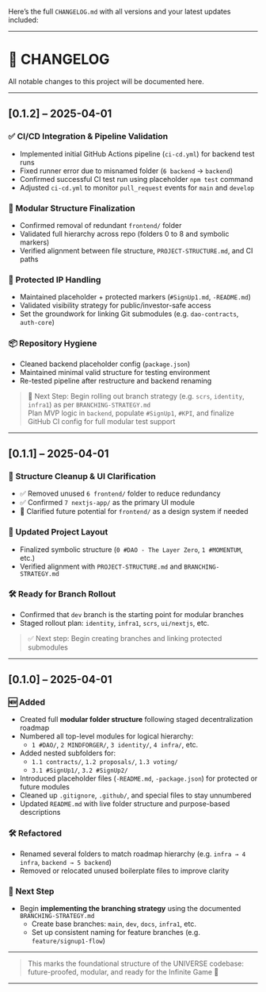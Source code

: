 Here’s the full `CHANGELOG.md` with all versions and your latest updates included:

---

# 📜 CHANGELOG  
All notable changes to this project will be documented here.

---

## [0.1.2] – 2025-04-01

### ✅ CI/CD Integration & Pipeline Validation  
- Implemented initial GitHub Actions pipeline (`ci-cd.yml`) for backend test runs  
- Fixed runner error due to misnamed folder (`6 backend` → `backend`)  
- Confirmed successful CI test run using placeholder `npm test` command  
- Adjusted `ci-cd.yml` to monitor `pull_request` events for `main` and `develop`

### 📁 Modular Structure Finalization  
- Confirmed removal of redundant `frontend/` folder  
- Validated full hierarchy across repo (folders 0 to 8 and symbolic markers)  
- Verified alignment between file structure, `PROJECT-STRUCTURE.md`, and CI paths

### 🔐 Protected IP Handling  
- Maintained placeholder + protected markers (`#SignUp1.md`, `-README.md`)  
- Validated visibility strategy for public/investor-safe access  
- Set the groundwork for linking Git submodules (e.g. `dao-contracts`, `auth-core`)

### 📦 Repository Hygiene  
- Cleaned backend placeholder config (`package.json`)  
- Maintained minimal valid structure for testing environment  
- Re-tested pipeline after restructure and backend renaming

> 🚀 Next Step: Begin rolling out branch strategy (e.g. `scrs`, `identity`, `infra1`) as per `BRANCHING-STRATEGY.md`  
> Plan MVP logic in `backend`, populate `#SignUp1`, `#KPI`, and finalize GitHub CI config for full modular test support

---

## [0.1.1] – 2025-04-01

### 🔨 Structure Cleanup & UI Clarification  
- ✅ Removed unused `6 frontend/` folder to reduce redundancy  
- ✅ Confirmed `7 nextjs-app/` as the primary UI module  
- 🧭 Clarified future potential for `frontend/` as a design system if needed

### 📂 Updated Project Layout  
- Finalized symbolic structure (`0 #DAO - The Layer Zero`, `1 #MOMENTUM`, etc.)  
- Verified alignment with `PROJECT-STRUCTURE.md` and `BRANCHING-STRATEGY.md`

### 🛠 Ready for Branch Rollout  
- Confirmed that `dev` branch is the starting point for modular branches  
- Staged rollout plan: `identity`, `infra1`, `scrs`, `ui/nextjs`, etc.

> ✅ Next step: Begin creating branches and linking protected submodules

---

## [0.1.0] – 2025-04-01

### 🆕 Added  
- Created full **modular folder structure** following staged decentralization roadmap  
- Numbered all top-level modules for logical hierarchy:  
  - `1 #DAO/`, `2 MINDFORGER/`, `3 identity/`, `4 infra/`, etc.  
- Added nested subfolders for:  
  - `1.1 contracts/`, `1.2 proposals/`, `1.3 voting/`  
  - `3.1 #SignUp1/`, `3.2 #SignUp2/`  
- Introduced placeholder files (`-README.md`, `-package.json`) for protected or future modules  
- Cleaned up `.gitignore`, `.github/`, and special files to stay unnumbered  
- Updated `README.md` with live folder structure and purpose-based descriptions

### 🛠️ Refactored  
- Renamed several folders to match roadmap hierarchy (e.g. `infra → 4 infra`, `backend → 5 backend`)  
- Removed or relocated unused boilerplate files to improve clarity

### 🧭 Next Step  
- Begin **implementing the branching strategy** using the documented `BRANCHING-STRATEGY.md`  
  - Create base branches: `main`, `dev`, `docs`, `infra1`, etc.  
  - Set up consistent naming for feature branches (e.g. `feature/signup1-flow`)

---

> This marks the foundational structure of the UNIVERSE codebase:  
> future-proofed, modular, and ready for the Infinite Game 🌌

---
